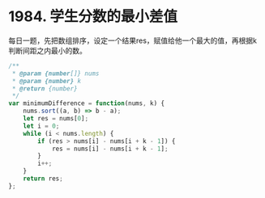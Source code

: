 # 1984. 学生分数的最小差值

每日一题，先把数组排序，设定一个结果res，赋值给他一个最大的值，再根据k判断间距之内最小的数。

```js
/**
 * @param {number[]} nums
 * @param {number} k
 * @return {number}
 */
var minimumDifference = function(nums, k) {
    nums.sort((a, b) => b - a);
    let res = nums[0];
    let i = 0;
    while (i < nums.length) {
        if (res > nums[i] - nums[i + k - 1]) {
            res = nums[i] - nums[i + k - 1];
        }
        i++;
    }
    return res;
};
```

